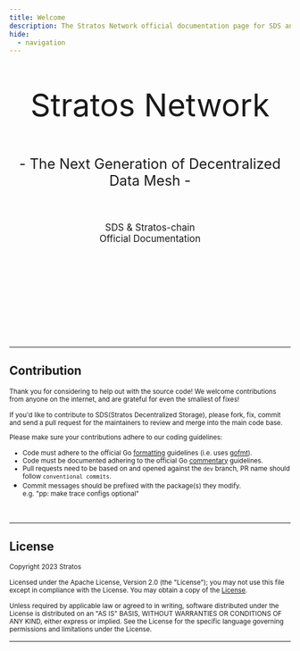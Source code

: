 ```yaml
---
title: Welcome
description: The Stratos Network official documentation page for SDS and Stratos-chain.
hide:
  - navigation
---
```


#

<p style="text-align: center; font-size:400%;">Stratos Network</p>
<p style="text-align: center; font-size:180%;">- The Next Generation of ‍‍Decentralized Data Mesh -</p><br>
<p style="text-align: center; font-size:120%;">SDS & Stratos-chain<br>Official Documentation</p>

<br><br><br><br><br><br><br><br><br>



---

## Contribution

<small>Thank you for considering to help out with the source code! We welcome contributions
from anyone on the internet, and are grateful for even the smallest of fixes!

If you'd like to contribute to SDS(Stratos Decentralized Storage), please fork, fix, commit and send a pull request
for the maintainers to review and merge into the main code base.

Please make sure your contributions adhere to our coding guidelines:

* Code must adhere to the official Go [formatting](https://golang.org/doc/effective_go.html#formatting)
  guidelines (i.e. uses [gofmt](https://golang.org/cmd/gofmt/)).
* Code must be documented adhering to the official Go [commentary](https://golang.org/doc/effective_go.html#commentary)
  guidelines.
* Pull requests need to be based on and opened against the `dev` branch, PR name should follow `conventional commits`.
* Commit messages should be prefixed with the package(s) they modify.
<br>e.g. "pp: make trace configs optional"</small>
 
 <br>   

---

## License

<small>Copyright 2023 Stratos

Licensed under the Apache License, Version 2.0 (the "License");
you may not use this file except in compliance with the License.
You may obtain a copy of the [License](https://www.apache.org/licenses/LICENSE-2.0).

Unless required by applicable law or agreed to in writing, software
distributed under the License is distributed on an "AS IS" BASIS,
WITHOUT WARRANTIES OR CONDITIONS OF ANY KIND, either express or implied.
See the License for the specific language governing permissions and
limitations under the License.</small>

---

<br>